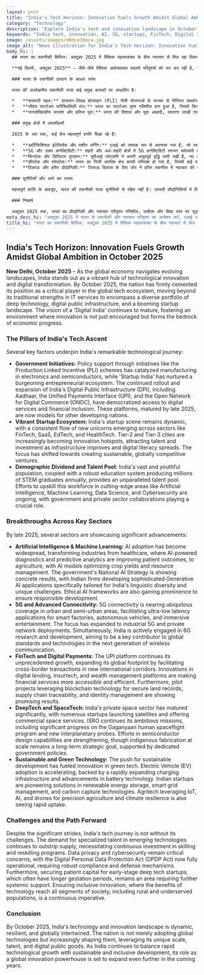 ```yaml
---
layout: post
title: "India's Tech Horizon: Innovation Fuels Growth Amidst Global Ambition in October 2025"
category: "Technology"
description: "Explore India's tech and innovation landscape in October 2025, from AI and 5G advancements to booming startups and government initiatives driving growth."
keywords: "India tech, innovation, AI, 5G, startups, FinTech, Digital India, SpaceTech, October 2025, भारत तकनीक, नवाचार, एआई, 5जी, स्टार्टअप, फिनटेक, डिजिटल इंडिया, स्पेसटेक, अक्टूबर 2025"
image: /assets/images/d8dce3bbca.jpg
image_alt: "News illustration for India's Tech Horizon: Innovation Fuels Growth Amidst Global Ambition in October 2025"
body_hi: |
  ## भारत का तकनीकी क्षितिज: अक्टूबर 2025 में वैश्विक महत्वाकांक्षा के बीच नवाचार से मिल रहा विकास को बल

  **नई दिल्ली, अक्टूबर 2025** – जैसे-जैसे वैश्विक अर्थव्यवस्था बदलते परिदृश्यों को पार कर रही है, भारत तकनीकी नवाचार और डिजिटल परिवर्तन के एक जीवंत केंद्र के रूप में उभरा है। अक्टूबर 2025 तक, देश ने वैश्विक तकनीकी पारिस्थितिकी तंत्र में एक महत्वपूर्ण खिलाड़ी के रूप में अपनी स्थिति मजबूत कर ली है, जो आईटी सेवाओं में अपनी पारंपरिक ताकत से आगे बढ़कर डीप टेक्नोलॉजी, डिजिटल सार्वजनिक बुनियादी ढाँचा और एक बढ़ते स्टार्टअप परिदृश्य के विविध पोर्टफोलियो को अपना रहा है। 'डिजिटल इंडिया' की परिकल्पना परिपक्व होती जा रही है, जिससे एक ऐसा वातावरण बन रहा है जहाँ नवाचार को न केवल प्रोत्साहित किया जाता है, बल्कि यह आर्थिक प्रगति का आधार भी बनता है।

  ### भारत के तकनीकी उत्थान के आधार स्तंभ

  भारत की उल्लेखनीय तकनीकी यात्रा कई प्रमुख कारकों पर आधारित है:

  *   **सरकारी पहल:** उत्पादन-लिंक्ड प्रोत्साहन (PLI) जैसी योजनाओं के माध्यम से नीतिगत समर्थन ने इलेक्ट्रॉनिक्स और सेमीकंडक्टर निर्माण को बढ़ावा दिया है, जबकि 'स्टार्टअप इंडिया' ने एक बढ़ते उद्यमी पारिस्थितिकी तंत्र को पोषित किया है। आधार, एकीकृत भुगतान इंटरफ़ेस (UPI), और ओपन नेटवर्क फॉर डिजिटल कॉमर्स (ONDC) सहित भारत के डिजिटल पब्लिक इंफ्रास्ट्रक्चर (DPI) का निरंतर विस्तार और रोलआउट ने डिजिटल सेवाओं और वित्तीय समावेशन तक पहुंच को लोकतांत्रिक बनाया है। 2025 के अंत तक परिपक्व हुए ये प्लेटफॉर्म, अब अन्य विकासशील देशों के लिए मॉडल बन गए हैं।
  *   **जीवंत स्टार्टअप पारिस्थितिकी तंत्र:** भारत का स्टार्टअप दृश्य गतिशील बना हुआ है, जिसमें फिनटेक, सास, एडटेक और हेल्थटेक जैसे क्षेत्रों में नए यूनिकॉर्न का लगातार प्रवाह हो रहा है। टियर-2 और टियर-3 शहर तेजी से नवाचार के केंद्र बन रहे हैं, क्योंकि बुनियादी ढाँचा बेहतर हो रहा है और डिजिटल साक्षरता फैल रही है, जिससे प्रतिभा और निवेश आकर्षित हो रहा है। ध्यान स्थायी, विश्व स्तर पर प्रतिस्पर्धी उद्यम बनाने की ओर स्थानांतरित हो गया है।
  *   **जनसांख्यिकीय लाभांश और प्रतिभा पूल:** भारत की विशाल और युवा आबादी, सालाना लाखों एसटीईएम स्नातकों का उत्पादन करने वाली एक मजबूत शिक्षा प्रणाली के साथ मिलकर, एक अद्वितीय प्रतिभा पूल प्रदान करती है। आर्टिफिशियल इंटेलिजेंस, मशीन लर्निंग, डेटा साइंस और साइबर सुरक्षा जैसे अत्याधुनिक क्षेत्रों में इस कार्यबल को कौशल प्रदान करने के प्रयास जारी हैं, जिसमें सरकार और निजी क्षेत्र के सहयोग महत्वपूर्ण भूमिका निभा रहे हैं।

  ### प्रमुख क्षेत्रों में उपलब्धियाँ

  2025 के अंत तक, कई क्षेत्र महत्वपूर्ण प्रगति दिखा रहे हैं:

  *   **आर्टिफिशियल इंटेलिजेंस और मशीन लर्निंग:** एआई को व्यापक रूप से अपनाया गया है, जो स्वास्थ्य सेवा से उद्योगों को बदल रहा है, जहाँ एआई-संचालित निदान और भविष्य कहनेवाला विश्लेषण रोगी परिणामों में सुधार कर रहे हैं, कृषि तक, जिसमें एआई मॉडल फसल की पैदावार और संसाधन प्रबंधन को अनुकूलित कर रहे हैं। सरकार की राष्ट्रीय एआई रणनीति ठोस परिणाम दिखा रही है, जिसमें भारतीय फर्में विशेष रूप से भारत की भाषाई विविधता और अनूठी चुनौतियों के अनुरूप परिष्कृत जनरेटिव एआई एप्लिकेशन विकसित कर रही हैं। जिम्मेदार विकास सुनिश्चित करने के लिए नैतिक एआई ढाँचे भी प्रमुखता प्राप्त कर रहे हैं।
  *   **5G और उन्नत कनेक्टिविटी:** शहरी और अर्ध-शहरी क्षेत्रों में 5G कनेक्टिविटी लगभग सर्वव्यापी कवरेज के करीब पहुंच रही है, जिससे स्मार्ट कारखानों, स्वायत्त वाहनों और इमर्सिव मनोरंजन के लिए अल्ट्रा-लो लेटेंसी अनुप्रयोगों की सुविधा मिल रही है। ध्यान औद्योगिक 5G और निजी नेटवर्क परिनियोजन तक विस्तारित हो गया है। साथ ही, भारत 6G अनुसंधान और विकास में सक्रिय रूप से लगा हुआ है, जिसका लक्ष्य वायरलेस संचार की अगली पीढ़ी में वैश्विक मानकों और प्रौद्योगिकियों में एक प्रमुख योगदानकर्ता बनना है।
  *   **फिनटेक और डिजिटल भुगतान:** यूपीआई प्लेटफॉर्म ने अपनी अभूतपूर्व वृद्धि जारी रखी है, नए अंतरराष्ट्रीय गलियारों में सीमा पार लेनदेन को सुविधाजनक बनाकर अपने वैश्विक पदचिह्न का विस्तार कर रहा है। डिजिटल ऋण, इंश्योरटेक और धन प्रबंधन प्लेटफार्मों में नवाचार वित्तीय सेवाओं को अधिक सुलभ और कुशल बना रहे हैं। इसके अलावा, सुरक्षित भूमि अभिलेखों, आपूर्ति श्रृंखला पता लगाने की क्षमता और पहचान प्रबंधन के लिए ब्लॉकचेन तकनीक का लाभ उठाने वाली पायलट परियोजनाएं आशाजनक परिणाम दिखा रही हैं।
  *   **डीपटेक और स्पेसटेक:** भारत का निजी अंतरिक्ष क्षेत्र काफी परिपक्व हो गया है, जिसमें कई स्टार्टअप उपग्रह लॉन्च कर रहे हैं और वाणिज्यिक अंतरिक्ष सेवाएं प्रदान कर रहे हैं। इसरो अपनी महत्वाकांक्षी मिशनों को जारी रखे हुए है, जिसमें गगनयान मानव अंतरिक्ष उड़ान कार्यक्रम और नई अंतरग्रहीय जांचों पर महत्वपूर्ण प्रगति शामिल है। सेमीकंडक्टर डिजाइन क्षमताओं में प्रयास मजबूत हो रहे हैं, हालांकि समर्पित सरकारी नीतियों द्वारा समर्थित बड़े पैमाने पर स्वदेशी निर्माण एक दीर्घकालिक रणनीतिक लक्ष्य बना हुआ है।
  *   **टिकाऊ और हरित प्रौद्योगिकी:** टिकाऊ विकास के लिए जोर ने हरित तकनीक में नवाचार को बढ़ावा दिया है। इलेक्ट्रिक वाहन (EV) को तेजी से अपनाया जा रहा है, जो तेजी से विस्तार करने वाले चार्जिंग बुनियादी ढांचे और बैटरी प्रौद्योगिकी में प्रगति से समर्थित है। भारतीय स्टार्टअप नवीकरणीय ऊर्जा भंडारण, स्मार्ट ग्रिड प्रबंधन और कार्बन कैप्चर प्रौद्योगिकियों में समाधानों का अग्रणी रहे हैं। सटीक कृषि और जलवायु लचीलापन के लिए IoT, AI और ड्रोन का लाभ उठाने वाली एग्रीटेक भी तेजी से अपनाई जा रही है।

  ### चुनौतियाँ और आगे का रास्ता

  महत्वपूर्ण प्रगति के बावजूद, भारत की तकनीकी यात्रा चुनौतियों से रहित नहीं है। उभरती प्रौद्योगिकियों में विशेष प्रतिभा की मांग आपूर्ति से अधिक बनी हुई है, जिसके लिए कौशल और पुनर्कौशल कार्यक्रमों में निरंतर निवेश की आवश्यकता है। डेटा गोपनीयता और साइबर सुरक्षा महत्वपूर्ण चिंताएँ बनी हुई हैं, डिजिटल पर्सनल डेटा प्रोटेक्शन एक्ट (DPDP एक्ट) अब पूरी तरह से चालू है, जिसके लिए मजबूत अनुपालन और रक्षा तंत्र की आवश्यकता है। इसके अलावा, प्रारंभिक चरण के डीप टेक स्टार्टअप के लिए धैर्यपूर्ण पूंजी सुरक्षित करना, जिनकी अक्सर गर्भधारण अवधि लंबी होती है, एक ऐसा क्षेत्र बना हुआ है जिसमें और अधिक प्रणालीगत समर्थन की आवश्यकता है। समावेशी नवाचार सुनिश्चित करना, जहाँ प्रौद्योगिकी के लाभ समाज के सभी वर्गों, विशेष रूप से ग्रामीण और वंचित आबादी तक पहुँचते हैं, एक सतत अनिवार्यता है।

  ### निष्कर्ष

  अक्टूबर 2025 तक, भारत का प्रौद्योगिकी और नवाचार परिदृश्य गतिशील, लचीला और विश्व स्तर पर जुड़ा हुआ है। राष्ट्र केवल वैश्विक प्रौद्योगिकियों को नहीं अपना रहा है, बल्कि अपने अद्वितीय पैमाने, प्रतिभा और डिजिटल सार्वजनिक वस्तुओं का लाभ उठाकर उन्हें तेजी से आकार दे रहा है। जैसे-जैसे भारत टिकाऊ और समावेशी विकास के साथ तीव्र तकनीकी विकास को संतुलित करना जारी रखेगा, एक वैश्विक नवाचार शक्ति के रूप में इसकी भूमिका आने वाले वर्षों में और भी विस्तृत होने वाली है।
meta_desc_hi: "अक्टूबर 2025 में भारत के तकनीकी और नवाचार परिदृश्य का अन्वेषण करें, एआई और 5जी प्रगति से लेकर बढ़ते स्टार्टअप और विकास को गति देने वाली सरकारी पहलों तक।"
title_hi: "भारत का तकनीकी क्षितिज: अक्टूबर 2025 में वैश्विक महत्वाकांक्षा के बीच नवाचार से मिल रहा विकास को बल"
---
```

## India's Tech Horizon: Innovation Fuels Growth Amidst Global Ambition in October 2025

**New Delhi, October 2025** – As the global economy navigates evolving landscapes, India stands out as a vibrant hub of technological innovation and digital transformation. By October 2025, the nation has firmly cemented its position as a critical player in the global tech ecosystem, moving beyond its traditional strengths in IT services to encompass a diverse portfolio of deep technology, digital public infrastructure, and a booming startup landscape. The vision of a 'Digital India' continues to mature, fostering an environment where innovation is not just encouraged but forms the bedrock of economic progress.

### The Pillars of India's Tech Ascent

Several key factors underpin India's remarkable technological journey:

*   **Government Initiatives:** Policy support through initiatives like the Production Linked Incentive (PLI) schemes has catalyzed manufacturing in electronics and semiconductors, while 'Startup India' has nurtured a burgeoning entrepreneurial ecosystem. The continued rollout and expansion of India's Digital Public Infrastructure (DPI), including Aadhaar, the Unified Payments Interface (UPI), and the Open Network for Digital Commerce (ONDC), have democratized access to digital services and financial inclusion. These platforms, matured by late 2025, are now models for other developing nations.
*   **Vibrant Startup Ecosystem:** India's startup scene remains dynamic, with a consistent flow of new unicorns emerging across sectors like FinTech, SaaS, EdTech, and HealthTech. Tier-2 and Tier-3 cities are increasingly becoming innovation hotspots, attracting talent and investment as infrastructure improves and digital literacy spreads. The focus has shifted towards creating sustainable, globally competitive ventures.
*   **Demographic Dividend and Talent Pool:** India's vast and youthful population, coupled with a robust education system producing millions of STEM graduates annually, provides an unparalleled talent pool. Efforts to upskill this workforce in cutting-edge areas like Artificial Intelligence, Machine Learning, Data Science, and Cybersecurity are ongoing, with government and private sector collaborations playing a crucial role.

### Breakthroughs Across Key Sectors

By late 2025, several sectors are showcasing significant advancements:

*   **Artificial Intelligence & Machine Learning:** AI adoption has become widespread, transforming industries from healthcare, where AI-powered diagnostics and predictive analytics are improving patient outcomes, to agriculture, with AI models optimizing crop yields and resource management. The government's National AI Strategy is showing concrete results, with Indian firms developing sophisticated Generative AI applications specifically tailored for India's linguistic diversity and unique challenges. Ethical AI frameworks are also gaining prominence to ensure responsible development.
*   **5G and Advanced Connectivity:** 5G connectivity is nearing ubiquitous coverage in urban and semi-urban areas, facilitating ultra-low latency applications for smart factories, autonomous vehicles, and immersive entertainment. The focus has expanded to industrial 5G and private network deployments. Simultaneously, India is actively engaged in 6G research and development, aiming to be a key contributor to global standards and technologies in the next generation of wireless communication.
*   **FinTech and Digital Payments:** The UPI platform continues its unprecedented growth, expanding its global footprint by facilitating cross-border transactions in new international corridors. Innovations in digital lending, insurtech, and wealth management platforms are making financial services more accessible and efficient. Furthermore, pilot projects leveraging blockchain technology for secure land records, supply chain traceability, and identity management are showing promising results.
*   **DeepTech and SpaceTech:** India's private space sector has matured significantly, with numerous startups launching satellites and offering commercial space services. ISRO continues its ambitious missions, including significant progress on the Gaganyaan human spaceflight program and new interplanetary probes. Efforts in semiconductor design capabilities are strengthening, though indigenous fabrication at scale remains a long-term strategic goal, supported by dedicated government policies.
*   **Sustainable and Green Technology:** The push for sustainable development has fueled innovation in green tech. Electric Vehicle (EV) adoption is accelerating, backed by a rapidly expanding charging infrastructure and advancements in battery technology. Indian startups are pioneering solutions in renewable energy storage, smart grid management, and carbon capture technologies. Agritech leveraging IoT, AI, and drones for precision agriculture and climate resilience is also seeing rapid uptake.

### Challenges and the Path Forward

Despite the significant strides, India's tech journey is not without its challenges. The demand for specialized talent in emerging technologies continues to outstrip supply, necessitating continuous investment in skilling and reskilling programs. Data privacy and cybersecurity remain critical concerns, with the Digital Personal Data Protection Act (DPDP Act) now fully operational, requiring robust compliance and defense mechanisms. Furthermore, securing patient capital for early-stage deep tech startups, which often have longer gestation periods, remains an area requiring further systemic support. Ensuring inclusive innovation, where the benefits of technology reach all segments of society, including rural and underserved populations, is a continuous imperative.

### Conclusion

By October 2025, India's technology and innovation landscape is dynamic, resilient, and globally intertwined. The nation is not merely adopting global technologies but increasingly shaping them, leveraging its unique scale, talent, and digital public goods. As India continues to balance rapid technological growth with sustainable and inclusive development, its role as a global innovation powerhouse is set to expand even further in the coming years.
